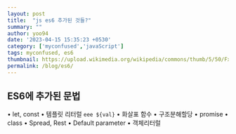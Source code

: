 ```yaml
---
layout: post
title:  "js es6 추가된 것들?"
summary: ""
author: yoo94
date: '2023-04-15 15:35:23 +0530'
category: ['myconfused','javaScript']
tags: myconfused, es6
thumbnail: https://upload.wikimedia.org/wikipedia/commons/thumb/5/50/Fxemoji_u2049.svg/255px-Fxemoji_u2049.svg.png
permalink: /blog/es6/
---
```


## ES6에 추가된 문법
•	let, const
•	템플릿 리터럴 `eee ${val}`
•	화살표 함수
•	구조분해할당
•	promise
•	class
•	Spread, Rest
•	Default parameter
•	객체리터럴


